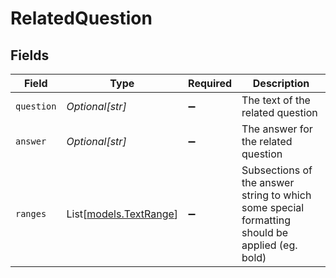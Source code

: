 # RelatedQuestion


## Fields

| Field                                                                                          | Type                                                                                           | Required                                                                                       | Description                                                                                    |
| ---------------------------------------------------------------------------------------------- | ---------------------------------------------------------------------------------------------- | ---------------------------------------------------------------------------------------------- | ---------------------------------------------------------------------------------------------- |
| `question`                                                                                     | *Optional[str]*                                                                                | :heavy_minus_sign:                                                                             | The text of the related question                                                               |
| `answer`                                                                                       | *Optional[str]*                                                                                | :heavy_minus_sign:                                                                             | The answer for the related question                                                            |
| `ranges`                                                                                       | List[[models.TextRange](../models/textrange.md)]                                               | :heavy_minus_sign:                                                                             | Subsections of the answer string to which some special formatting should be applied (eg. bold) |